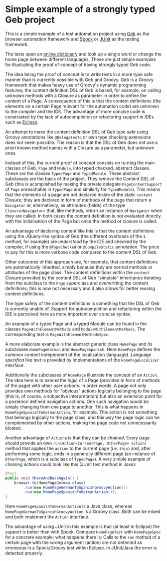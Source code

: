 # Simple example of a strongly typed Geb project

This is a simple example of a test automation project using
[Geb](http://www.gebish.org/) as the browser automation framework and
[Spock](http://www.gebish.org/) or [JUnit](http://junit.org/junit4/) as
the testing framework.

The tests open an [online dictionary](http://pons.com) and look up a
single word or change the home page between different languages. These
are just simple examples for illustrating the proof of concept of
having strongly typed Geb code.

The idea being the proof of concept is to write tests in a more type
safe manner than is currently possible with Geb and Groovy. Geb is a
Groovy framework that makes heavy use of Groovy's dynamic programming
features; the content definition DSL of Geb is based, for example, on
calling unknown methods with a Closure as parameter in order to define
the content of a Page. A consequence of this is that the content
definitions (the elements on a certain Page relevant for the automation
code) are unknown to the compiler and the IDE. The advantage of more
concise code is constrasted by the lack of autocompletion or refactoring
support in IDEs such as [Eclipse](https://eclipse.org/).

An attempt to make the content definition DSL of Geb type safe using
Groovy annotations like `@DelegatesTo` or own type checking extensions
does not seem possible. The reason is that the DSL of Geb does not use
a priori known method names with a Closure as a parameter, but unknown
ones.

Instead of this, the current proof of concept consists on turning the
main classes of Geb, `Page` and `Module`, into typed checked, abstract
classes. These are the classes `TypedPage` and `TypedModule`. These
abstract subclasses are the basis of the project. They *remove* the
Content DSL of Geb (this is acomplished by making the private delegate
`PageContentSupport` of `Page` unreachable in `TypedPage` and similarly
for `TypedModule`). This means that the elements of a page are not
declared inside of the static `content` Closure; they are declared in
form of methods of the page that return a `Navigator` or, alternatively,
as attributes (fields) of the type `Closure<Navigator>` that, like
methods, return an instance of `Navigator` when they are called. In both
cases the content definition is not evaluated directly with the
initialisation of the Page but once the method or closure is called.

An advantage of declaring content like this is that the content
definitions using the JQuery-like syntax of Geb (the different overloads
of the `$` method, for example) are *understood* by the IDE and checked
by the compiler, if using the `@TypeChecked` or `@CompileStatic`
annotation. The price to pay for this is more verbose code compared to
the content DSL of Geb.

Other outcomes of this approach are, for example, that content
definitions are automatically inherited, simply because they are normal
methods or attributes of the page class. The content definitions within
the `content` Closure provided by the content DSL of Geb "simulate"
inheritance iterating from the subclass to the `Page` superclass and
overwritting the content definitions; this is now not necessary and it
also allows for better reusing content definitions.

The type safety of the content definitions is something that the DSL of
Geb is currently unable of. Support for autocompletion and refactoring
within the IDE is perceived here as more important over concise syntax.

An example of a typed Page and a typed Module can be found in the
classes `PageWithElementMethods` and `ModuleWithElementMethods`. The
corresponding test is `PageWithElementMethodsSpec`.

A more elaborate example is the abstract generic class `HomePage` and
its subclasses `HomePageGerman` and `HomePageSpanish`. Here `HomePage`
defines the *common content* independent of the localization (language).
Language *specifica* like text is provided by implementations of the
`HomePageLocalizer` interface.

Additionally the subclasses of `HomePage` illustrate the concept of an
`Action`. The idea here is to extend the *logic* of a Page (provided in
form of methods of the page) with other *user actions*. In order words:
A page not only provides own methods for "obvious" actions logically
belonging to the page (this is, of course, a subjective interpretation)
but also an extension point for a posteriori defined navigation actions.
One such navigation would be simply changing from one page to another.
This is what happens in `HomePageSpanishToGermanAction`, for example.
This action is not something that belongs logically to the page class,
and this way the page logic can be complemented by other actions, making
the page code not unnecessarily bloated.

Another advantage of `Action`s is that they can be *chained*. Every page
should provide an own `run(Action<CurrentPage, OtherPage> action)`
method that applies the `action` to the current page (i.e. `this`) and,
after performing some logic, ends in a generally different page (an
instance of `OtherPage`, which is a subclass of `TypedPage`). A very
simple example of chaining actions could look like this (JUnit test
method in Java):

```java
@Test
public void thereAndBackAgain() {
	browser.to(HomePageGerman.class)
		.run(new HomePageGermanToSpanishGroovyAction())
		.run(new HomePageSpanishToGermanAction());
}
```
Here `HomePageSpanishToGermanAction` is a Java class, whereas
`HomePageGermanToSpanishGroovyAction` is a Groovy class. Both can be
mixed and both implement the `Action` interface.

The advantage of using JUnit in this example is that (at least in
Eclipse) the support is better than with Spock. Compare `HomePageTest`
with `HomePageSpec` for a concrete example; what happens there is: Calls
to the `run` method of a certain page with the *wrong* argument (action)
are not detected as erroneous in a Spock/Groovy test within Eclipse. In
JUnit/Java the error is detected properly.
